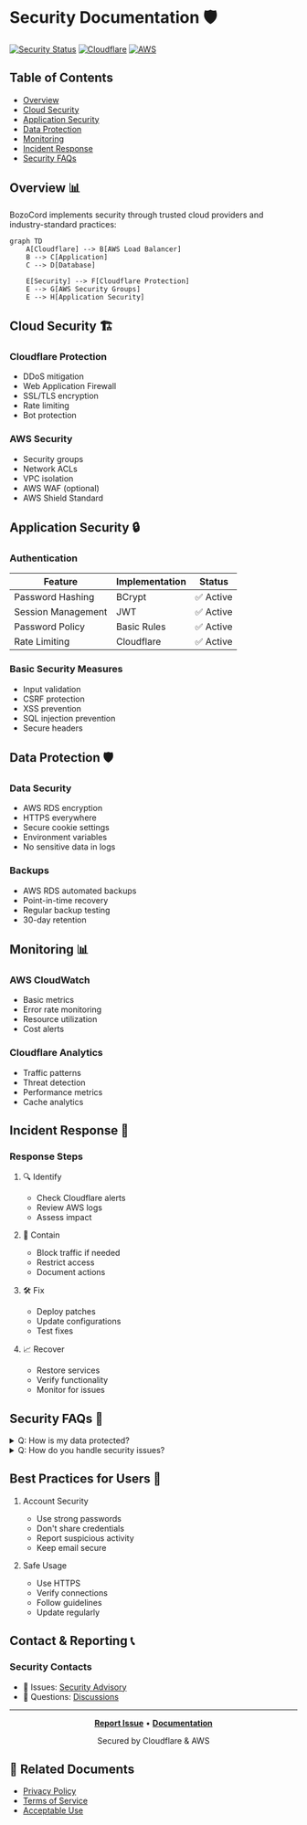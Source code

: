 # Security Documentation 🛡️

[![Security Status](https://img.shields.io/badge/Security-Active-success.svg?style=for-the-badge)](SECURITY.md)
[![Cloudflare](https://img.shields.io/badge/Protected%20by-Cloudflare-orange.svg?style=for-the-badge)](https://www.cloudflare.com/)
[![AWS](https://img.shields.io/badge/Hosted%20on-AWS-yellow.svg?style=for-the-badge)](https://aws.amazon.com/)

## Table of Contents
- [Overview](#overview)
- [Cloud Security](#cloud-security)
- [Application Security](#application-security)
- [Data Protection](#data-protection)
- [Monitoring](#monitoring)
- [Incident Response](#incident-response)
- [Security FAQs](#security-faqs)

## Overview 📊

BozoCord implements security through trusted cloud providers and industry-standard practices:

```mermaid
graph TD
    A[Cloudflare] --> B[AWS Load Balancer]
    B --> C[Application]
    C --> D[Database]
    
    E[Security] --> F[Cloudflare Protection]
    E --> G[AWS Security Groups]
    E --> H[Application Security]
```

## Cloud Security 🏗️

### Cloudflare Protection
- DDoS mitigation
- Web Application Firewall
- SSL/TLS encryption
- Rate limiting
- Bot protection

### AWS Security
- Security groups
- Network ACLs
- VPC isolation
- AWS WAF (optional)
- AWS Shield Standard

## Application Security 🔒

### Authentication
| Feature | Implementation | Status |
|---------|----------------|---------|
| Password Hashing | BCrypt | ✅ Active |
| Session Management | JWT | ✅ Active |
| Password Policy | Basic Rules | ✅ Active |
| Rate Limiting | Cloudflare | ✅ Active |

### Basic Security Measures
- Input validation
- CSRF protection
- XSS prevention
- SQL injection prevention
- Secure headers

## Data Protection 🛡️

### Data Security
- AWS RDS encryption
- HTTPS everywhere
- Secure cookie settings
- Environment variables
- No sensitive data in logs

### Backups
- AWS RDS automated backups
- Point-in-time recovery
- Regular backup testing
- 30-day retention

## Monitoring 📊

### AWS CloudWatch
- Basic metrics
- Error rate monitoring
- Resource utilization
- Cost alerts

### Cloudflare Analytics
- Traffic patterns
- Threat detection
- Performance metrics
- Cache analytics

## Incident Response 🚨

### Response Steps
1. 🔍 Identify
   - Check Cloudflare alerts
   - Review AWS logs
   - Assess impact

2. 🛑 Contain
   - Block traffic if needed
   - Restrict access
   - Document actions

3. 🛠️ Fix
   - Deploy patches
   - Update configurations
   - Test fixes

4. 📈 Recover
   - Restore services
   - Verify functionality
   - Monitor for issues

## Security FAQs 💭

<details>
<summary>Q: How is my data protected?</summary>

- Cloudflare SSL/TLS encryption
- AWS RDS encryption at rest
- Secure application practices
- Regular security updates
</details>

<details>
<summary>Q: How do you handle security issues?</summary>

- Monitor for security alerts
- Quick response to incidents
- Regular security patches
- User notifications when needed
</details>

## Best Practices for Users 👥

1. Account Security
   - Use strong passwords
   - Don't share credentials
   - Report suspicious activity
   - Keep email secure

2. Safe Usage
   - Use HTTPS
   - Verify connections
   - Follow guidelines
   - Update regularly

## Contact & Reporting 📞

### Security Contacts
- 🚨 Issues: [Security Advisory](https://github.com/Nanaimo2013/BozoCord/security/advisories/new)
- 💬 Questions: [Discussions](https://github.com/Nanaimo2013/BozoCord/discussions)

---

<div align="center">

**[Report Issue](https://github.com/Nanaimo2013/BozoCord/security/advisories/new)** •
**[Documentation](../README.md)**

Secured by Cloudflare & AWS

</div>

## 🔗 Related Documents
- [Privacy Policy](PRIVACY_POLICY.md)
- [Terms of Service](TERMS_OF_SERVICE.md)
- [Acceptable Use](ACCEPTABLE_USE.md) 